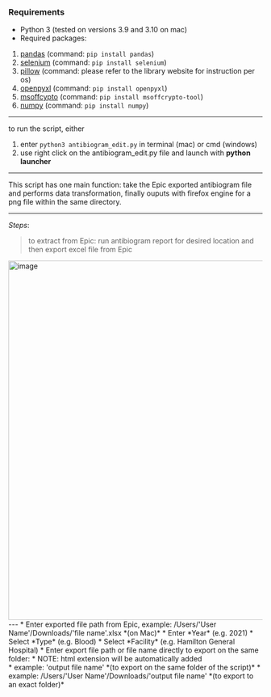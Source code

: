 ### **Requirements**
- Python 3 (tested on versions 3.9 and 3.10 on mac)
- Required packages:
1. [pandas](https://pandas.pydata.org/docs/getting_started/install.html) (command: `pip install pandas`)
2. [selenium](https://selenium-python.readthedocs.io/installation.html) (command: `pip install selenium`)
3. [pillow](https://pillow.readthedocs.io/en/stable/installation.html) (command: please refer to the library website for instruction per os)
4. [openpyxl](https://openpyxl.readthedocs.io/en/stable/) (command: `pip install openpyxl`)
5. [msoffcypto](https://github.com/nolze/msoffcrypto-tool) (command: `pip install msoffcrypto-tool`)
6. [numpy](https://numpy.org/install/) (command: `pip install numpy`)
---

to run the script, either 
1. enter `python3 antibiogram_edit.py` in terminal (mac) or cmd (windows)
2. use right click on the antibiogram_edit.py file and launch with **python launcher** 
---

This script has one main function: take the Epic exported antibiogram file and performs data transformation, finally ouputs with firefox engine for a png file within the same directory.

---

*Steps*:
> to extract from Epic: run antibiogram report for desired location and then export excel file from Epic 
<img width="711" alt="image" src="https://user-images.githubusercontent.com/28236780/152648615-d4b03d32-a5f9-4a80-b003-5672771eefa8.png">
---
* Enter exported file path from Epic, example: /Users/'User Name'/Downloads/'file name'.xlsx *(on Mac)*
* Enter *Year* (e.g. 2021) 
* Select *Type* (e.g. Blood)
* Select *Facility* (e.g. Hamilton General Hospital)
* Enter export file path or file name directly to export on the same folder: 
    * NOTE: html extension will be automatically added <br>
    * example: 'output file name' *(to export on the same folder of the script)*
    * example: /Users/'User Name'/Downloads/'output file name' *(to export to an exact folder)* <br>
